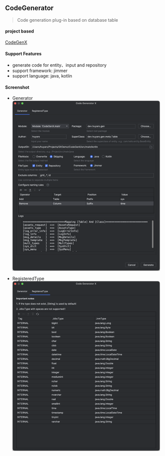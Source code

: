 CodeGenerator
---
> Code generation plug-in based on database table

####  project based
[CodeGenX](https://github.com/huyaro/CodeGenX.git)


#### Support Features
- generate code for entity、input and repository
- support framework: jimmer
- support language: java, kotlin

#### Screenshot
- Generator
![generator](screenshot/generator.png)

- RegisteredType
![registeredType](screenshot/registeredType.png)

